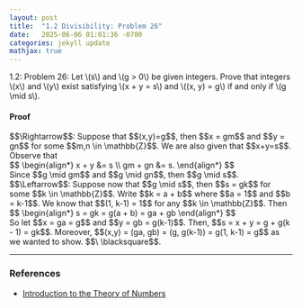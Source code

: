 ```yaml
---
layout: post
title:  "1.2 Divisibility: Problem 26"
date:   2025-06-06 01:01:36 -0700
categories: jekyll update
mathjax: true
---
```

<div class="stmt">
1.2: Problem 26: Let \(s\) and \(g > 0\) be given integers. Prove that integers \(x\) and \(y\) exist satisfying \(x + y = s\) and \((x, y) = g\) if and only if \(g \mid s\).
</div>
<!------------------------------------------------------------------------------------>
<h4>Proof</h4>
$$\Rightarrow$$: Suppose that $$(x,y)=g$$, then $$x = gm$$ and $$y = gn$$ for some $$m,n \in \mathbb{Z}$$. We are also given that $$x+y=s$$. Observe that
<div>
$$
\begin{align*}
x + y &= s \\
gm + gn &= s.
\end{align*}
$$
</div>
Since $$g \mid gm$$ and $$g \mid gn$$, then $$g \mid s$$. <br>
$$\Leftarrow$$: Suppose now that $$g \mid s$$, then $$s = gk$$ for some $$k \in \mathbb{Z}$$. Write $$k = a + b$$ where $$a = 1$$ and $$b = k-1$$. We know that $$(1, k-1) = 1$$ for any $$k \in \mathbb{Z}$$. Then
<div>
$$
\begin{align*}
s = gk = g(a + b) = ga + gb
\end{align*}
$$
</div>
So let $$x = ga = g$$ and $$y = gb = g(k-1)$$. Then, $$s = x + y = g + g(k - 1) = gk$$. Moreover, $$(x,y) = (ga, gb) = (g, g(k-1)) = g(1, k-1) = g$$ as we wanted to show. $$\ \blacksquare$$.


		
<!-------------------------------------------------------------------------->
<hr>
<h3>References</h3>
<ul>
<li><a href="https://www.amazon.com/Introduction-Theory-Numbers-Ivan-Niven/dp/0471625469/ref=sr_1_4?crid=2W6RIXK8XKML&dib=eyJ2IjoiMSJ9.4JJX3TjBVssutHObQ6I0JtqeibjE9cdXnvtKb0Pw35sI7nhhCkgDO9V30G9AK93sxOPA9cqJo6oTGbFBW_0XDHlchsMPpntttefDbagYjacM_JsYhJ2OsZfv6AZW7HvHtwvDJLTV9MdlHtcp-Ty3YHGG-SVFN7BkikWdb9V08Bgfc5-qI1PehEyQSC0Q3YgVUjySbeVdj-oMXItNKnmWxTT7gCjXx2REQNat96u4Jwo.zt7TCHwHnbVL91a7UdCCl57bjglwuJ4UAOW-gnC003w&dib_tag=se&keywords=introduction+to+the+theory+of+numbers&qid=1749952397&sprefix=introduction+to+the+theory+of+number%2Caps%2C173&sr=8-4">Introduction to the Theory of Numbers</a></li>
</ul>






















